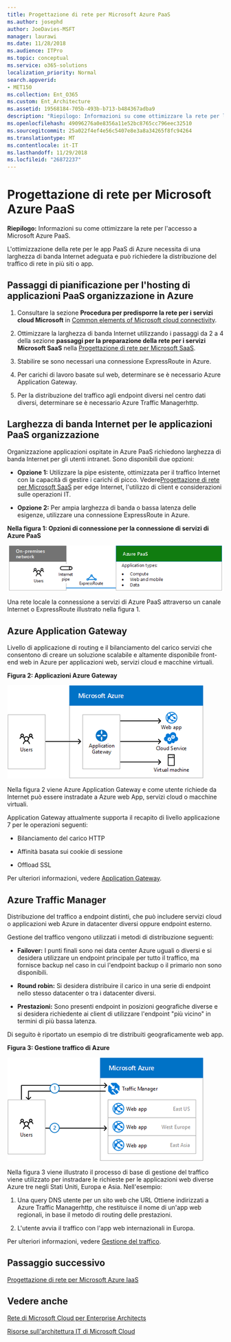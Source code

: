 ```yaml
---
title: Progettazione di rete per Microsoft Azure PaaS
ms.author: josephd
author: JoeDavies-MSFT
manager: laurawi
ms.date: 11/28/2018
ms.audience: ITPro
ms.topic: conceptual
ms.service: o365-solutions
localization_priority: Normal
search.appverid:
- MET150
ms.collection: Ent_O365
ms.custom: Ent_Architecture
ms.assetid: 19568184-705b-493b-b713-b484367adba9
description: "Riepilogo: Informazioni su come ottimizzare la rete per l'accesso a Microsoft Azure PaaS."
ms.openlocfilehash: 49096276a0e8356a11e52bc8765cc796eec32510
ms.sourcegitcommit: 25a022f4ef4e56c5407e8e3a8a34265f8fc94264
ms.translationtype: MT
ms.contentlocale: it-IT
ms.lasthandoff: 11/29/2018
ms.locfileid: "26872237"
---
```

# <a name="designing-networking-for-microsoft-azure-paas"></a>Progettazione di rete per Microsoft Azure PaaS

 **Riepilogo:** Informazioni su come ottimizzare la rete per l'accesso a Microsoft Azure PaaS.
  
L'ottimizzazione della rete per le app PaaS di Azure necessita di una larghezza di banda Internet adeguata e può richiedere la distribuzione del traffico di rete in più siti o app.
  
## <a name="planning-steps-for-hosting-organization-paas-applications-in-azure"></a>Passaggi di pianificazione per l'hosting di applicazioni PaaS organizzazione in Azure

1. Consultare la sezione **Procedura per predisporre la rete per i servizi cloud Microsoft** in [Common elements of Microsoft cloud connectivity](common-elements-of-microsoft-cloud-connectivity.md).
    
2. Ottimizzare la larghezza di banda Internet utilizzando i passaggi da 2 a 4 della sezione **passaggi per la preparazione della rete per i servizi Microsoft SaaS** nella [Progettazione di rete per Microsoft SaaS](designing-networking-for-microsoft-saas.md).
    
3. Stabilire se sono necessari una connessione ExpressRoute in Azure.
    
4. Per carichi di lavoro basate sul web, determinare se è necessario Azure Application Gateway.
    
5. Per la distribuzione del traffico agli endpoint diversi nel centro dati diversi, determinare se è necessario Azure Traffic Managerhttp.
    
## <a name="internet-bandwidth-for-organization-paas-applications"></a>Larghezza di banda Internet per le applicazioni PaaS organizzazione

Organizzazione applicazioni ospitate in Azure PaaS richiedono larghezza di banda Internet per gli utenti intranet. Sono disponibili due opzioni:
  
- **Opzione 1:** Utilizzare la pipe esistente, ottimizzata per il traffico Internet con la capacità di gestire i carichi di picco. Vedere[Progettazione di rete per Microsoft SaaS](designing-networking-for-microsoft-saas.md) per edge Internet, l'utilizzo di client e considerazioni sulle operazioni IT.
    
- **Opzione 2:** Per ampia larghezza di banda o bassa latenza delle esigenze, utilizzare una connessione ExpressRoute in Azure.
    
**Nella figura 1: Opzioni di connessione per la connessione di servizi di Azure PaaS**

![Figura 1: Opzioni di connessione per i servizi PaaS di Azure](media/Network-Poster/PaaS1.png)
  
Una rete locale la connessione a servizi di Azure PaaS attraverso un canale Internet o ExpressRoute illustrato nella figura 1.
  
## <a name="azure-application-gateway"></a>Azure Application Gateway

Livello di applicazione di routing e il bilanciamento del carico servizi che consentono di creare un soluzione scalabile e altamente disponibile front-end web in Azure per applicazioni web, servizi cloud e macchine virtuali. 
  
**Figura 2: Applicazioni Azure Gateway**

![Figura 2: Servizio Gateway di applicazioni Azure](media/Network-Poster/PaaS2.png)
  
Nella figura 2 viene Azure Application Gateway e come utente richiede da Internet può essere instradate a Azure web App, servizi cloud o macchine virtuali.
  
Application Gateway attualmente supporta il recapito di livello applicazione 7 per le operazioni seguenti:
  
- Bilanciamento del carico HTTP
    
- Affinità basata sui cookie di sessione
    
- Offload SSL
    
Per ulteriori informazioni, vedere [Application Gateway](https://docs.microsoft.com/azure/application-gateway/application-gateway-introduction).
  
## <a name="azure-traffic-manager"></a>Azure Traffic Manager

Distribuzione del traffico a endpoint distinti, che può includere servizi cloud o applicazioni web Azure in datacenter diversi oppure endpoint esterno.
  
Gestione del traffico vengono utilizzati i metodi di distribuzione seguenti:
  
- **Failover:** I punti finali sono nei data center Azure uguali o diversi e si desidera utilizzare un endpoint principale per tutto il traffico, ma fornisce backup nel caso in cui l'endpoint backup o il primario non sono disponibili.
    
- **Round robin:** Si desidera distribuire il carico in una serie di endpoint nello stesso datacenter o tra i datacenter diversi.
    
- **Prestazioni:** Sono presenti endpoint in posizioni geografiche diverse e si desidera richiedente ai client di utilizzare l'endpoint "più vicino" in termini di più bassa latenza.
    
Di seguito è riportato un esempio di tre distribuiti geograficamente web app.
  
**Figura 3: Gestione traffico di Azure**

![Figura 3: Gestione traffico di Azure](media/Network-Poster/PaaS3.png)
  
Nella figura 3 viene illustrato il processo di base di gestione del traffico viene utilizzato per instradare le richieste per le applicazioni web diverse Azure tre negli Stati Uniti, Europa e Asia. Nell'esempio:
  
1. Una query DNS utente per un sito web che URL Ottiene indirizzati a Azure Traffic Managerhttp, che restituisce il nome di un'app web regionali, in base il metodo di routing delle prestazioni.
    
2. L'utente avvia il traffico con l'app web internazionali in Europa.
    
Per ulteriori informazioni, vedere [Gestione del traffico](https://docs.microsoft.com/azure/traffic-manager/traffic-manager-overview).

## <a name="next-step"></a>Passaggio successivo

[Progettazione di rete per Microsoft Azure IaaS](designing-networking-for-microsoft-azure-iaas.md)
 
## <a name="see-also"></a>Vedere anche

[Rete di Microsoft Cloud per Enterprise Architects](microsoft-cloud-networking-for-enterprise-architects.md)
  
[Risorse sull'architettura IT di Microsoft Cloud](microsoft-cloud-it-architecture-resources.md)


